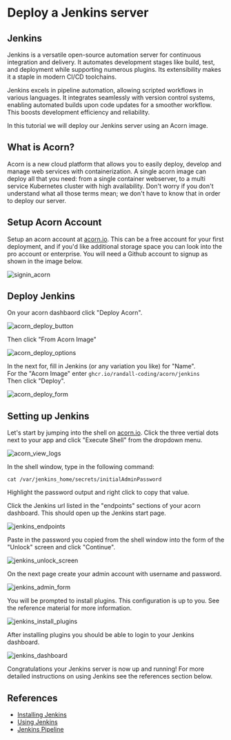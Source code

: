 # Deploy a Jenkins server

## Jenkins
Jenkins is a versatile open-source automation server for continuous integration and delivery. It automates development stages like build, test, and deployment while supporting numerous plugins. Its extensibility makes it a staple in modern CI/CD toolchains.

Jenkins excels in pipeline automation, allowing scripted workflows in various languages. It integrates seamlessly with version control systems, enabling automated builds upon code updates for a smoother workflow.  This boosts development efficiency and reliability.

In this tutorial we will deploy our Jenkins server using an Acorn image.

## What is Acorn? 
Acorn is a new cloud platform that allows you to easily deploy, develop and manage web services with containerization.  A single acorn image can deploy all that you need: from a single container webserver, to a multi service Kubernetes cluster with high availability.  Don't worry if you don't understand what all those terms mean; we don't have to know that in order to deploy our server.

## Setup Acorn Account
Setup an acorn account at [acorn.io](https://acorn.io).  This can be a free account for your first deployment, and if you'd like additional storage space you can look into the pro account or enterprise.  You will need a Github account to signup as shown in the image below.

![signin_acorn](https://github.com/randall-coding/opensupports-docker/assets/39175191/d46815fb-d2d5-42cd-b93d-41ca541a63bd)

## Deploy Jenkins
On your acorn dashbaord click "Deploy Acorn".

![acorn_deploy_button](https://github.com/randall-coding/jenkins-acorn/assets/39175191/608032e9-d402-49ba-ac04-0f532c4c5b69)

Then click "From Acorn Image"

![acorn_deploy_options](https://github.com/randall-coding/jenkins-acorn/assets/39175191/825f3acd-2eb7-457f-88b1-960085a18801)

In the next for, fill in Jenkins (or any variation you like) for "Name".   <br>
For the "Acorn Image" enter `ghcr.io/randall-coding/acorn/jenkins`   <br>
Then click "Deploy".

![acorn_deploy_form](https://github.com/randall-coding/jenkins-acorn/assets/39175191/b41e622e-decf-40d2-b83b-c8caa3b4bc75)

## Setting up Jenkins
Let's start by jumping into the shell on [acorn.io](https://acorn.io).  Click the three vertial dots next to your app and click "Execute Shell" from the dropdown menu.

![acorn_view_logs](https://github.com/randall-coding/jenkins-acorn/assets/39175191/c310568e-24e3-42ef-87fa-ee43935fc13d)

In the shell window, type in the following command:

`cat /var/jenkins_home/secrets/initialAdminPassword`

Highlight the password output and right click to copy that value.

Click the Jenkins url listed in the "endpoints" sections of your acorn dashboard.  This should open up the Jenkins start page. 

![jenkins_endpoints](https://github.com/randall-coding/jenkins-acorn/assets/39175191/8edbc8c0-1030-4984-9ae2-bf5a7f5c8fbe)

Paste in the password you copied from the shell window into the form of the "Unlock" screen and click "Continue".

![jenkins_unlock_screen](https://github.com/randall-coding/jenkins-acorn/assets/39175191/e650d002-d8d1-4d81-a3b6-2634f6d1fc1d)

On the next page create your admin account with username and password.

![jenkins_admin_form](https://github.com/randall-coding/jenkins-acorn/assets/39175191/33abbca5-cbed-4451-b6d4-27b6d978ebd8)

You will be prompted to install plugins.  This configuration is up to you.  See the reference material for more information.

![jenkins_install_plugins](https://github.com/randall-coding/jenkins-acorn/assets/39175191/d80eb00e-07dd-489d-ac36-bf53d3f37103)

After installing plugins you should be able to login to your Jenkins dashboard.  

![jenkins_dashboard](https://github.com/randall-coding/jenkins-acorn/assets/39175191/c1d9c484-6207-4fdc-bb51-a57edbf2f76b)

Congratulations your Jenkins server is now up and running!  For more detailed instructions on using Jenkins see the references section below.

## References
* [Installing Jenkins](https://www.jenkins.io/doc/book/installing/)
* [Using Jenkins](https://www.jenkins.io/doc/book/using/)
* [Jenkins Pipeline](https://www.jenkins.io/doc/book/pipeline/)
